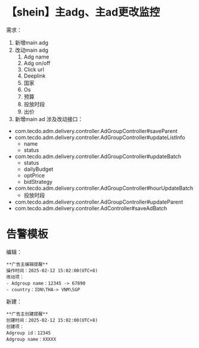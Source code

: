 # 【shein】主adg、主ad更改监控
需求：
1. 新增main adg
2. 改动main adg
	1. Adg name
	2. Adg on/off
	3. Click url
	4. Deeplink
	5. 国家
	6. Os
	7. 预算
	8. 投放时段
	9. 出价
3. 新增main ad
涉及改动接口：
- com.tecdo.adm.delivery.controller.AdGroupController#saveParent
- com.tecdo.adm.delivery.controller.AdGroupController#updateListInfo
	- name
	- status
- com.tecdo.adm.delivery.controller.AdGroupController#updateBatch
	- status
	- dailyBudget
	- optPrice
	- bidStrategy
- com.tecdo.adm.delivery.controller.AdGroupController#hourUpdateBatch
	- 投放时段
- com.tecdo.adm.delivery.controller.AdGroupController#updateParent
- com.tecdo.adm.delivery.controller.AdController#saveAdBatch

# 告警模板
编辑：
```
**广告主编辑提醒**
操作时间：2025-02-12 15:02:00(UTC+8)
改动项：
- Adgroup name：12345 -> 67890
- country：IDN\THA-> VNM\SGP
```
新建：
```
**广告主创建提醒**
创建时间：2025-02-12 15:02:00(UTC+8)
创建项：
Adgroup id：12345
Adgroup name：XXXXX
```
